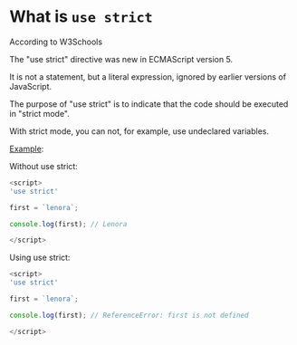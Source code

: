 # What is `use strict`

According to W3Schools

The "use strict" directive was new in ECMAScript version 5.

It is not a statement, but a literal expression, ignored by earlier versions of JavaScript.

The purpose of "use strict" is to indicate that the code should be executed in "strict mode".

With strict mode, you can not, for example, use undeclared variables.

<ins>Example</ins>:

Without use strict:
```JavaScript
<script>
'use strict'

first = `lenora`;

console.log(first); // Lenora

</script>
```


Using use strict:

```JavaScript
<script>
'use strict'

first = `lenora`;

console.log(first); // ReferenceError: first is not defined

</script>
```
